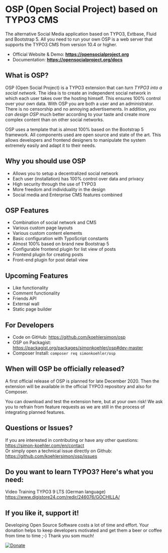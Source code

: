 # OSP (Open Social Project) based on TYPO3 CMS

The alternative Social Media application based on TYPO3, Extbase, Fluid and Bootstrap 5. All you need to run your own OSP is a web server that supports the TYPO3 CMS from version 10.4 or higher.

- Official Website & Demo: <strong>https://opensocialproject.org</strong>
- Documentation: <strong>https://opensocialproject.org/docs</strong>

## What is OSP?

OSP (Open Social Project) is a TYPO3 extension that can *turn TYPO3 into a social network*. The idea is to create an independent social network in which each user takes over the hosting himself. This ensures 100% control over your own data. With OSP you are both a user and an administrator. There is no censorship and no annoying advertisements. In addition, *you can design OSP* much better according to your taste and create more complex content than on other social networks.

OSP uses a template that is almost 100% based on the Bootstrap 5 framework. All components used are open source and state of the art. This allows developers and frontend designers to manipulate the system extremely easily and adapt it to their needs.

## Why you should use OSP

- Allows you to setup a decentralized social network
- Each user (installation) has 100% control over data and privacy
- High security through the use of TYPO3
- More freedom and individuality in the design
- Social media and Enterprise CMS features combined

## OSP Features

- Combination of social network and CMS
- Various custom page layouts
- Various custom content elements
- Basic configuration with TypoScript constants
- Almost 100% based on brand new Bootstrap 5
- Configurable frontend plugin for list view of posts
- Frontend plugin for creating posts
- Front-end plugin for post detail view

## Upcoming Features

- Like functionality
- Comment functionality
- Friends API
- External wall
- Static page builder

## For Developers

- Code on GitHub: https://github.com/koehlersimon/osp
- OSP on Packagist: https://packagist.org/packages/simonkoehler/osp#dev-master
- Composer Install: ```composer req simonkoehler/osp```

## When will OSP be officially released?

A first official release of OSP is planned for late December 2020. Then the extension will be available in the official TYPO3 repository and also for Composer.

You can download and test the extension here, but at your own risk! We ask you to refrain from feature requests as we are still in the process of integrating planned features.

## Questions or Issues?

If you are interested in contributing or have any other questions: https://simon-koehler.com/en/contact<br>
Or simply open a technical issue directly on Github: https://github.com/koehlersimon/osp/issues

## Do you want to learn TYPO3? Here's what you need:
Video Training TYPO3 9 LTS (German language)
https://www.digistore24.com/redir/246076/GOCHILLA/

## If you like it, support it!
Developing Open Source Software costs a lot of time and effort. Your donation helps to keep developers motivated and get them a  beer or coffee from time to time ;-) Thank you som much!

[![Donate](https://img.shields.io/badge/Donate-PayPal-green.svg)](https://paypal.me/typo3freelancer/5)
